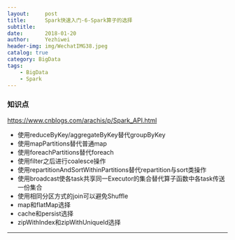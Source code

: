 ```yaml
---
layout:     post
title:      Spark快速入门-6-Spark算子的选择
subtitle:   
date:       2018-01-20
author:     Yezhiwei
header-img: img/WechatIMG38.jpeg
catalog: true
category: BigData
tags:
    - BigData
    - Spark
---
```


### 知识点

https://www.cnblogs.com/arachis/p/Spark_API.html

* 使用reduceByKey/aggregateByKey替代groupByKey
* 使用mapPartitions替代普通map
* 使用foreachPartitions替代foreach
* 使用filter之后进行coalesce操作
* 使用repartitionAndSortWithinPartitions替代repartition与sort类操作
* 使用broadcast使各task共享同一Executor的集合替代算子函数中各task传送一份集合
* 使用相同分区方式的join可以避免Shuffle
* map和flatMap选择
* cache和persist选择
* zipWithIndex和zipWithUniqueId选择


***






